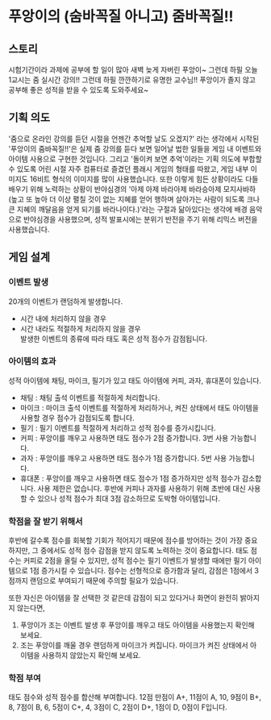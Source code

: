 # 푸앙이의 (숨바꼭질 아니고) 줌바꼭질!!
## 스토리
시험기간이라 과제에 공부에 할 일이 많아 새벽 늦게 자버린 푸앙이~
그런데 하필 오늘 1교시는 줌 실시간 강의!!
그런데 하필 깐깐하기로 유명한 교수님!!
푸앙이가 졸지 않고 공부해 좋은 성적을 받을 수 있도록 도와주세요~

## 기획 의도
'줌으로 온라인 강의를 듣던 시절을 언젠간 추억할 날도 오겠지?' 라는 생각에서 시작된 '푸앙이의 줌바꼭질!!'은 실제 줌 강의를 듣다 보면 일어날 법한 일들을 게임 내 이벤트와 아이템 사용으로 구현한 것입니다.
그리고 '돌이켜 보면 추억'이라는 기획 의도에 부합할 수 있도록 어린 시절 자주 컴퓨터로 즐겼던 플래시 게임의 형태를 따왔고, 게임 내부 이미지도 16비트 형식의 이미지를 많이 사용했습니다.
또한 이렇게 힘든 상황이라도 다들 배우기 위해 노력하는 상황이 반야심경의 '아제 아제 바라아제 바라승아제 모지사바하(높고 또 높아 더 이상 펼칠 것이 없는 지혜를 얻어 행하며 살아가는 사람이 되도록 크나 큰 지혜의 깨달음을 얻게 되기를 바라나이다.)'라는 구절과 닮아있다는 생각에 배경 음악으로 반야심경을 사용했으며, 성적 발표시에는 분위기 반전을 주기 위해 리믹스 버전을 사용했습니다.

## 게임 설계
### 이벤트 발생
20개의 이벤트가 랜덤하게 발생합니다.
- 시간 내에 처리하지 않을 경우
- 시간 내라도 적절하게 처리하지 않을 경우  
발생한 이벤트의 종류에 따라 태도 혹은 성적 점수가 감점됩니다.

### 아이템의 효과
성적 아이템에 채팅, 마이크, 필기가 있고 태도 아이템에 커피, 과자, 휴대폰이 있습니다.
- 채팅 : 채팅 출석 이벤트를 적절하게 처리합니다.
- 마이크 : 마이크 출석 이벤트를 적절하게 처리하거나, 켜진 상태에서 태도 아이템을 사용할 경우 점수가 감점되도록 합니다.
- 필기 : 필기 이벤트를 적절하게 처리하고 성적 점수를 증가시킵니다.
- 커피 : 푸앙이를 깨우고 사용하면 태도 점수가 2점 증가합니다. 3번 사용 가능합니다.
- 과자 : 푸앙이를 깨우고 사용하면 태도 점수가 1점 증가합니다. 5번 사용 가능합니다.
- 휴대폰 : 푸앙이를 깨우고 사용하면 태도 점수가 1점 증가하지만 성적 점수가 감소합니다. 사용 제한은 없습니다.
         후반에 커피나 과자를 사용하기 위해 초반에 대신 사용할 수 있으나 성적 점수가 최대 3점 감소하므로 도박형 아이템입니다.

### 학점을 잘 받기 위해서
후반에 갈수록 점수를 회북할 기회가 적어지기 때문에 점수를 방어하는 것이 가장 중요하지만,
그 중에서도 성적 점수 감점을 받지 않도록 노력하는 것이 중요합니다.
태도 점수는 커피로 2점을 올릴 수 있지만, 성적 점수는 필기 이벤트가 발생할 때에만 필기 아이템으로 1점 증가시킬 수 있습니다.
점수는 선형적으로 증가함과 달리,
감점은 1점에서 3점까지 랜덤으로 부여되기 때문에 주의할 필요가 있습니다.

또한 자신은 아이템을 잘 선택한 것 같은데 감점이 되고 있다거나 화면이 완전히 밝아지지 않는다면,
1. 푸앙이가 조는 이벤트 발생 후 푸앙이를 깨우고 태도 아이템을 사용했는지 확인해 보세요.
2. 조는 푸앙이를 깨울 경우 랜덤하게 마이크가 켜집니다. 마이크가 켜진 상태에서 아이템을 사용하지 않았는지 확인해 보세요.

### 학점 부여
태도 점수와 성적 점수를 합산해 부여합니다.
12점 만점이 A+, 11점이 A, 10, 9점이 B+, 8, 7점이 B, 6, 5점이 C+, 4, 3점이 C, 2점이 D+, 1점이 D, 0점이 F입니다.
